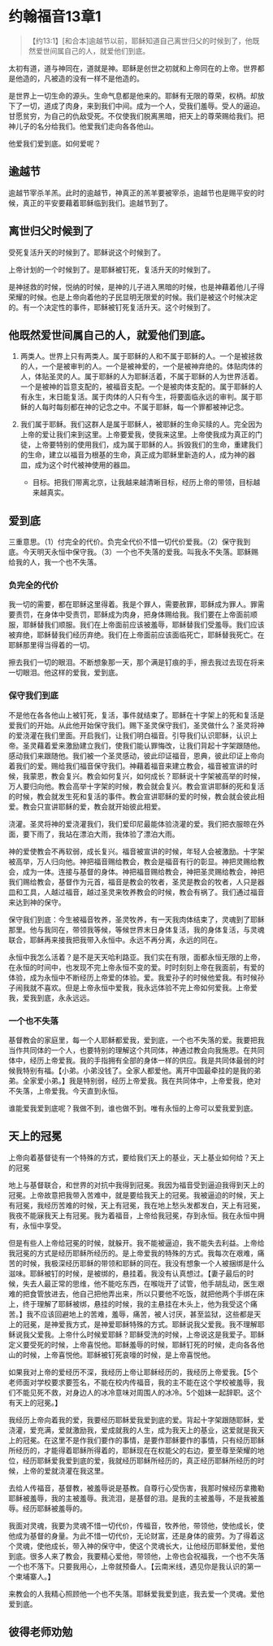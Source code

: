 # 约翰福音13章1

> 【约13:1】[和合本]逾越节以前，耶稣知道自己离世归父的时候到了，他既然爱世间属自己的人，就爱他们到底。

太初有道，道与神同在，道就是神。耶稣是创世之初就和上帝同在的上帝。世界都是他造的，凡被造的没有一样不是他造的。

是世界上一切生命的源头。生命气息都是他来的。耶稣有无限的尊荣，权柄。却放下了一切，道成了肉身，来到我们中间。成为一个人，受我们羞辱。受人的逼迫。甘愿贫穷，为自己的仇敌受死。不仅使我们脱离黑暗，把天上的尊荣赐给我们。把神儿子的名分给我们。他爱我们走向各各他山。

他爱我们爱到底。如何爱呢？

## 逾越节

逾越节宰杀羊羔。此时的逾越节，神真正的羔羊要被宰杀，逾越节也是赐平安的时候，真正的平安要藉着耶稣临到我们。逾越节到了。

## 离世归父时候到了

受死复活升天的时候到了。耶稣说这个时候到了。

上帝计划的一个时候到了。是耶稣被钉死，复活升天的时候到了。

是神拯救的时候，悦纳的时候，是神的儿子进入黑暗的时候，也是神藉着他儿子得荣耀的时候。也是上帝向着他的子民显明无限爱的时候。我们是被这个时候决定的。有一个决定性的事件，耶稣被钉死复活升天。这个时候到了。

## 他既然爱世间属自己的人，就爱他们到底。

1. 两类人。世界上只有两类人。属于耶稣的人和不属于耶稣的人。一个是被拯救的人，一个是被审判的人。一个是被神爱的，一个是被神弃绝的。体贴肉体的人，体贴圣灵的人。属于耶稣的人为耶稣活着，不属于耶稣的人为世界活着。一个是被神的旨意支配的，被福音支配。一个是被肉体支配的。属于耶稣的人有永生，末日能复活。属于肉体的人只有今生，将要面临永远的审判。属于耶稣的人每时每刻都在神的记念之中。不属于耶稣，每一个罪都被神记念。

2. 我们属于耶稣。我们这群人是属于耶稣人，被耶稣的生命买赎的人。完全因为上帝的爱让我们来到这里。上帝要爱我，使我来这里。上帝使我成为真正的门徒，上帝要特别的使用我们，成为属于耶稣的人。拆毁我们的生命，重建我们的生命，建立以福音为根基的生命，真正成为耶稣里新造的人，成为神的器皿，成为这个时代被神使用的器皿。
   - 目标。把我们带离北京，让我越来越清晰目标，经历上帝的带领，目标越来越真实。

## 爱到底

三重意思。（1）付完全的代价。负完全代价不惜一切代价爱我。（2）保守我到底。今天明天永恒中保守我。（3）一个也不失落的爱我。叫我永不失落。耶稣赐给我的人，我一个也不失落。

### 负完全的代价

我一切的需要，都在耶稣这里得着。我是个罪人，需要赦罪，耶稣成为罪人。罪需要责罚，在身体中受责罚，耶稣成为肉身，把身体赐给我。我们要在上帝面前顺服，耶稣替我们顺服。我们在上帝面前应该被羞辱，耶稣替我们受羞辱。我们应该被弃绝，耶稣替我们经历弃绝。我们在上帝面前应该面临死亡，耶稣替我死亡。在耶稣那里得当得着的一切。

擦去我们一切的眼泪。不断想象那一天，那个满是钉痕的手，擦去我过去现在将来一切眼泪。他这样的爱我，爱到底。

### 保守我们到底

不是他在各各他山上被钉死，复活，事件就结束了。耶稣在十字架上的死和复活是爱我们的开始。从此他开始保守我们。赐下圣灵保守我们，圣灵做什么？圣灵将神的爱浇灌在我们里面。开启我们，让我们明白福音。引导我们认识耶稣，认识上帝。圣灵藉着爱来激励建立我们，使我们能认罪悔改，让我们背起十字架跟随他。感动我们来跟随他。我们被一个圣灵感动，彼此印证福音，恩典，彼此印证上帝向着我们的爱。赐给我们福音保守我们。神藉着福音来建立教会，福音被宣讲的时候，我蒙恩，教会复兴。教会如何复兴，如何成长？耶稣说十字架被高举的时候，万人要归向他。教会高举十字架的时候，教会就会复兴。教会宣讲耶稣的死和复活的时候，教会就发生死和复活的事件。教会宣讲耶稣的爱的时候，教会就会彼此相爱。教会只宣讲耶稣的爱，教会就开始彼此相爱。

浇灌。圣灵将神的爱浇灌我们，我们爱印尼最能体验浇灌的爱。我们把衣服晾在外面，要下雨了，我站在漂泊大雨，我体验了漂泊大雨。

神的爱使教会不再软弱，成长复兴。福音被宣讲的时候，年轻人会被激励。十字架被高举，万人归向他。神把福音赐给教会，教会是福音有行的彰显。神把灵赐给教会，成为一体。连接与基督的身体。神把福音赐给教会，神把圣灵赐给教会，神把我们赐给教会，基督作为元首，福音是教会的牧者，圣灵是教会的牧者，人只是器皿和工具，人越过福音，越过圣灵来牧养教会的时候，教会有祸了。我们通过福音来达到神的保守。

保守我们到底：今生被福音牧养，圣灵牧养，有一天我肉体结束了，灵魂到了耶稣那里。他与我同在，带领我等候，等候世界末日身体复活，我的身体复活，与灵魂联合，耶稣再来接我把我带入永恒中。永远不再分离，永远的同在。

永恒中我怎么活着？是不是天天哈利路亚。我们实在有限，面都永恒无限的上帝，在永恒的时间中，也发现不完上帝永恒不变的爱。时时刻刻上帝在我面前，有爱的体验，成为永恒中不断经历上帝爱的体验。爱。我爱孙子的时候他爱我。有时候孙子闹我就不喜欢。但是上帝永恒中爱我，我永远体验不完上帝如何爱我。上帝爱我，爱我到底，永永远远。

### 一个也不失落

基督教会的家庭里，每一个人耶稣都爱我，爱到底，一个也不失落的爱。我要把我当作共同体的一个人，也要特别的理解这个共同体，神通过教会向我施恩。在共同体中，经历上帝爱我。我的手指拥有全部的身体一样的供应。我是共同体最弱的时候我特别有福。【小弟。小弟没钱了。全家人都爱他。离开中国最牵挂的是我的弟弟。全家爱小弟。】我是特别弱，经历上帝爱我。我在共同体中，上帝爱我，绝对不失落，上帝爱我。今天直到永恒。

谁能爱我爱到底呢？我做不到，谁也做不到。唯有永恒的上帝可以爱我爱到底。

## 天上的冠冕

上帝向着基督徒有一个特殊的方式，要给我们天上的基业，天上基业如何给？天上的冠冕

地上与基督联合，和世界的对抗中我得到冠冕。我因为福音受到逼迫我得到天上的冠冕。上帝故意把我带入苦难中，就是要给我天上的冠冕。我被逼迫的时候，天上有冠冕，我经历苦难的时候，天上有冠冕，我在地上愁头发都发白，天上有冠冕，我夜不能寐我天上有冠冕。我为着福音，上帝给我冠冕，存到永恒。我在永恒中拥有，永恒中享受。

但是有些人上帝给冠冕的时候，就躲开。我不能被逼迫，我不能失去利益。上帝给我冠冕的方式是经历耶稣所经历的。是上帝爱我的特殊的方式。我每次在艰难，痛苦的时候，我极深经历耶稣的带领和耶稣的同在。我没有想象一个人被捆绑是什么滋味。耶稣被钉的时候，是被绑的，悬挂着。我没有认真想过。【妻子最后的时候，失去人最正常的思维，他不能吃东西，在喉咙开了试管，他手胡乱动，医生艰难的把食管放进去，他自己把他弄出来，所以只要他不吃饭，就把他两个手绑在床上，终于理解了耶稣被绑，悬挂的时候，我的主悬挂在木头上，他为我受这个痛苦。】我不应该回避地上的苦难，羞辱，痛苦，被人讨厌，甚至监狱，这些都是天上的冠冕，是神爱我方式，是神爱耶稣特殊的方式。耶稣说我父爱我。我不理解耶稣说我父爱我。上帝什么时候爱耶稣？耶稣受洗的时候，上帝说这是我爱子。耶稣定义要受死的时候，上帝喜悦他。耶稣羞辱的时候，耶稣钉死的时候，走向各各他山的时候，上帝喜悦他。耶稣被钉死哀嚎的时候，是上帝喜悦他。

如果我对上帝的爱经历不深，我经历上帝让耶稣经历的，我经历上帝爱我。【5个老师面对学校要求要签名，不能在校内传福音，我的主不能在这个学校被羞辱，我们不能见死不救，对身边人的冰冷意味对周围人的冰冷。5个姐妹一起辞职。这个有天上的冠冕。】

我经历上帝向着我的爱，我要经历耶稣爱我爱到底的爱。背起十字架跟随耶稣，爱浇灌，爱充满，爱就激励我，爱成就我的人生，成为我天上的基业，这爱就是我天上的冠冕。在这里不是作我们要作的事情，是要作耶稣要作的事情，只有经历耶稣所经历的，才能得着耶稣所得着的，耶稣现在在权能父的右边，要至尊至荣耀的地位，经历耶稣爱我爱到底的爱，我就经历耶稣所经历的，真正经历耶稣所经历的时候，上帝的爱就浇灌在我这里。

去给人传福音，基督教，被羞辱说是基教。自尊行心受伤害，我那时候经历拿撒勒耶稣被羞辱，我的主被羞辱。我流泪，是基督的泪。是我的主被羞辱，不是我被羞辱。经历耶稣被羞辱的。

我面对灵魂，我要为灵魂不惜一切代价，传福音，牧养他，带领他，使他成长，使他成为基督的身量。为此不惜一切代价，无论财富，还是身体的疲劳。为了得着这个灵魂，使他成长，带入神的保守中，使这个灵魂长大，让他经历耶稣爱他，爱他到底。很多人来了教会，我要精心爱他，带领他，上帝也会祝福我，一个也不失落一个也不落下。只要我用心，上帝就预备人。【云南米线，遇见你是我认识的第一个柬埔寨人。】

来教会的人我精心照顾他一个也不失落。耶稣爱我爱到底，我去爱一个灵魂。爱他爱到底。

## 彼得老师劝勉


